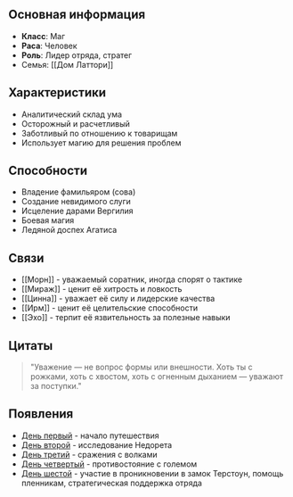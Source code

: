 ## Основная информация
- **Класс**: Маг
- **Раса**: Человек
- **Роль**: Лидер отряда, стратег
- Семья: [[Дом Латтори]]

## Характеристики
- Аналитический склад ума
- Осторожный и расчетливый
- Заботливый по отношению к товарищам
- Использует магию для решения проблем

## Способности
- Владение фамильяром (сова)
- Создание невидимого слуги
- Исцеление дарами Вергилия
- Боевая магия
- Ледяной доспех Агатиса

## Связи
- [[Морн]] - уважаемый соратник, иногда спорят о тактике
- [[Мираж]] - ценит её хитрость и ловкость
- [[Цинна]] - уважает её силу и лидерские качества
- [[Ирм]] - ценит её целительские способности
- [[Эхо]] - терпит её язвительность за полезные навыки

## Цитаты
> "Уважение — не вопрос формы или внешности. Хоть ты с рожками, хоть с хвостом, хоть с огненным дыханием — уважают за поступки."

## Появления
- [День первый](obsidian://open?vault=Project%20LUX&file=%D0%9E%D1%82%D1%87%D0%B5%D1%82%D1%8B%2F%D0%94%D0%B5%D0%BD%D1%8C%20%D0%BF%D0%B5%D1%80%D0%B2%D1%8B%D0%B9) - начало путешествия
- [День второй](obsidian://open?vault=Project%20LUX&file=%D0%9E%D1%82%D1%87%D0%B5%D1%82%D1%8B%2F%D0%94%D0%B5%D0%BD%D1%8C%20%D0%B2%D1%82%D0%BE%D1%80%D0%BE%D0%B9) - исследование Недорета
- [День третий](obsidian://open?vault=Project%20LUX&file=%D0%9E%D1%82%D1%87%D0%B5%D1%82%D1%8B%2F%D0%94%D0%B5%D0%BD%D1%8C%20%D1%82%D1%80%D0%B5%D1%82%D0%B8%D0%B9) - сражения с волками
- [День четвертый](obsidian://open?vault=Project%20LUX&file=%D0%9E%D1%82%D1%87%D0%B5%D1%82%D1%8B%2F%D0%94%D0%B5%D0%BD%D1%8C%20%D1%87%D0%B5%D1%82%D0%B2%D0%B5%D1%80%D1%82%D1%8B%D0%B9) - противостояние с големом
- [День шестой](obsidian://open?vault=Project%20LUX&file=%D0%9E%D1%82%D1%87%D0%B5%D1%82%D1%8B%2F%D0%94%D0%B5%D0%BD%D1%8C%20%D1%88%D0%B5%D1%81%D1%82%D0%BE%D0%B9) - участие в проникновении в замок Терстоун, помощь пленникам, стратегическая поддержка отряда 